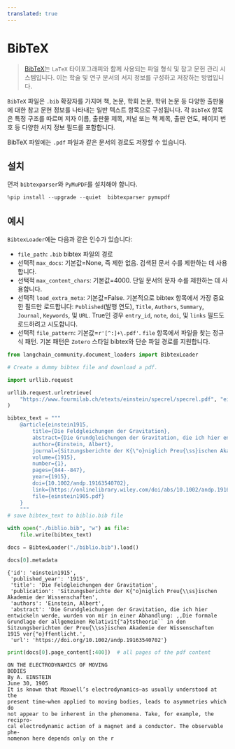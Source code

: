 ```yaml
---
translated: true
---
```


# BibTeX

>[BibTeX](https://www.ctan.org/pkg/bibtex)는 `LaTeX` 타이포그래피와 함께 사용되는 파일 형식 및 참고 문헌 관리 시스템입니다. 이는 학술 및 연구 문서의 서지 정보를 구성하고 저장하는 방법입니다.

`BibTeX` 파일은 `.bib` 확장자를 가지며 책, 논문, 학회 논문, 학위 논문 등 다양한 출판물에 대한 참고 문헌 정보를 나타내는 일반 텍스트 항목으로 구성됩니다. 각 `BibTeX` 항목은 특정 구조를 따르며 저자 이름, 출판물 제목, 저널 또는 책 제목, 출판 연도, 페이지 번호 등 다양한 서지 정보 필드를 포함합니다.

BibTeX 파일에는 `.pdf` 파일과 같은 문서의 경로도 저장할 수 있습니다.

## 설치

먼저 `bibtexparser`와 `PyMuPDF`를 설치해야 합니다.  

```python
%pip install --upgrade --quiet  bibtexparser pymupdf
```

## 예시

`BibtexLoader`에는 다음과 같은 인수가 있습니다:
- `file_path`: `.bib` bibtex 파일의 경로
- 선택적 `max_docs`: 기본값=None, 즉 제한 없음. 검색된 문서 수를 제한하는 데 사용합니다.
- 선택적 `max_content_chars`: 기본값=4000. 단일 문서의 문자 수를 제한하는 데 사용합니다.
- 선택적 `load_extra_meta`: 기본값=False. 기본적으로 bibtex 항목에서 가장 중요한 필드만 로드합니다: `Published`(발행 연도), `Title`, `Authors`, `Summary`, `Journal`, `Keywords`, 및 `URL`. True인 경우 `entry_id`, `note`, `doi`, 및 `links` 필드도 로드하려고 시도합니다.
- 선택적 `file_pattern`: 기본값=`r'[^:]+\.pdf'`. `file` 항목에서 파일을 찾는 정규식 패턴. 기본 패턴은 `Zotero` 스타일 bibtex와 단순 파일 경로를 지원합니다.


```python
from langchain_community.document_loaders import BibtexLoader
```

```python
# Create a dummy bibtex file and download a pdf.

import urllib.request

urllib.request.urlretrieve(
    "https://www.fourmilab.ch/etexts/einstein/specrel/specrel.pdf", "einstein1905.pdf"
)

bibtex_text = """
    @article{einstein1915,
        title={Die Feldgleichungen der Gravitation},
        abstract={Die Grundgleichungen der Gravitation, die ich hier entwickeln werde, wurden von mir in einer Abhandlung: ,,Die formale Grundlage der allgemeinen Relativit{\"a}tstheorie`` in den Sitzungsberichten der Preu{\ss}ischen Akademie der Wissenschaften 1915 ver{\"o}ffentlicht.},
        author={Einstein, Albert},
        journal={Sitzungsberichte der K{\"o}niglich Preu{\ss}ischen Akademie der Wissenschaften},
        volume={1915},
        number={1},
        pages={844--847},
        year={1915},
        doi={10.1002/andp.19163540702},
        link={https://onlinelibrary.wiley.com/doi/abs/10.1002/andp.19163540702},
        file={einstein1905.pdf}
    }
    """
# save bibtex_text to biblio.bib file

with open("./biblio.bib", "w") as file:
    file.write(bibtex_text)
```

```python
docs = BibtexLoader("./biblio.bib").load()
```

```python
docs[0].metadata
```

```output
{'id': 'einstein1915',
 'published_year': '1915',
 'title': 'Die Feldgleichungen der Gravitation',
 'publication': 'Sitzungsberichte der K{"o}niglich Preu{\\ss}ischen Akademie der Wissenschaften',
 'authors': 'Einstein, Albert',
 'abstract': 'Die Grundgleichungen der Gravitation, die ich hier entwickeln werde, wurden von mir in einer Abhandlung: ,,Die formale Grundlage der allgemeinen Relativit{"a}tstheorie`` in den Sitzungsberichten der Preu{\\ss}ischen Akademie der Wissenschaften 1915 ver{"o}ffentlicht.',
 'url': 'https://doi.org/10.1002/andp.19163540702'}
```

```python
print(docs[0].page_content[:400])  # all pages of the pdf content
```

```output
ON THE ELECTRODYNAMICS OF MOVING
BODIES
By A. EINSTEIN
June 30, 1905
It is known that Maxwell’s electrodynamics—as usually understood at the
present time—when applied to moving bodies, leads to asymmetries which do
not appear to be inherent in the phenomena. Take, for example, the recipro-
cal electrodynamic action of a magnet and a conductor. The observable phe-
nomenon here depends only on the r
```

